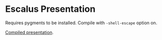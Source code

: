 Escalus Presentation
====================

Requires pygments to be installed. Compile with `-shell-escape` option on.

[Compiled presentation](https://github.com/downloads/goj/escalus-slides/escalus.pdf).
